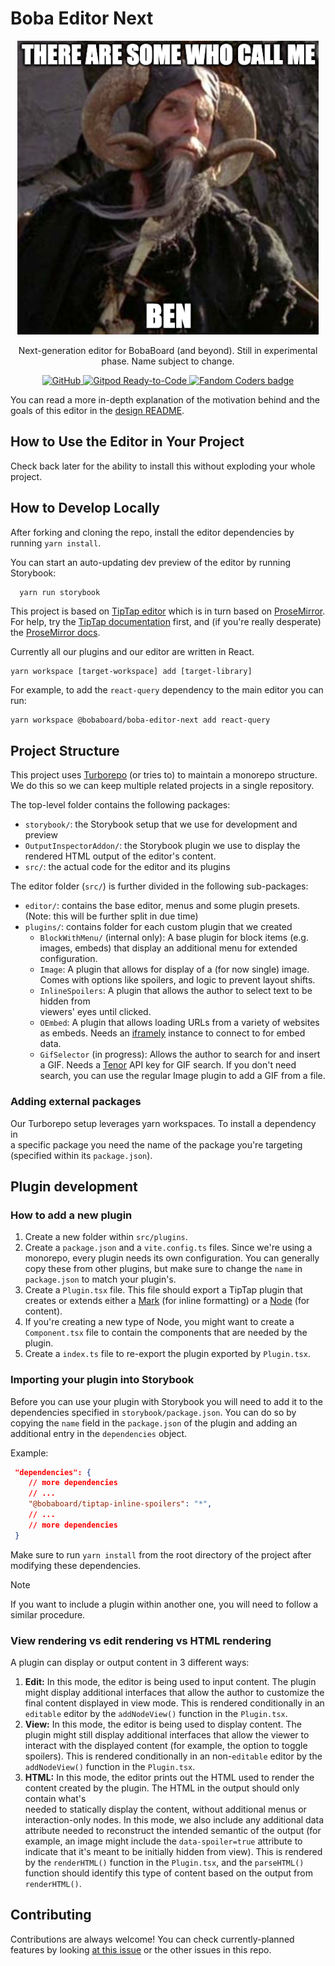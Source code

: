 # Boba Editor Next

<div align="center">

![BEN meme](./BEN.png)

Next-generation editor for BobaBoard (and beyond). Still in experimental phase.
Name subject to change.

<!-- Add the <a> so IMGs will stay on the same line -->

<a href="#"> <img alt="GitHub"
    src="https://img.shields.io/github/license/essential-randomness/boba-editor-next"
/> </a> <a href="https://gitpod.io/from-referrer/"> <img
src="https://img.shields.io/badge/Gitpod-Ready--to--Code-blue?logo=gitpod"
    alt="Gitpod Ready-to-Code"/> </a> <a href="https://fancoders.com/"> <img
src="https://img.shields.io/badge/fandom-coders-ff69b4" alt="Fandom Coders
badge"/> </a>

</div>

You can read a more in-depth explanation of the motivation behind and the goals of this editor in the [design README](./DESIGN.md).

## How to Use the Editor in Your Project

Check back later for the ability to install this without exploding your whole
project.

## How to Develop Locally

After forking and cloning the repo, install the editor dependencies by running `yarn install`.

You can start an auto-updating dev preview of the editor by running Storybook:

```bash
  yarn run storybook
```

This project is based on [TipTap editor](https://tiptap.dev/) which is in turn
based on [ProseMirror](https://prosemirror.net/). For help, try the [TipTap
documentation](https://tiptap.dev/introduction) first, and (if you're really
desperate) the [ProseMirror docs](https://prosemirror.net/docs/guide/).

Currently all our plugins and our editor are written in React.

```
yarn workspace [target-workspace] add [target-library]
```

For example, to add the `react-query` dependency to the main editor you can run:

```
yarn workspace @bobaboard/boba-editor-next add react-query
```

## Project Structure

This project uses [Turborepo](https://turbo.build/repo) (or tries to) to
maintain a monorepo structure. We do this so we can keep multiple related
projects in a single repository.

The top-level folder contains the following packages:

- `storybook/`: the Storybook setup that we use for development and preview
- `OutputInspectorAddon/`: the Storybook plugin we use to display the rendered
  HTML output of the editor's content.
- `src/`: the actual code for the editor and its plugins

The editor folder (`src/`) is further divided in the following sub-packages:

- `editor/`: contains the base editor, menus and some plugin presets. (Note:
  this will be further split in due time)
- `plugins/`: contains folder for each custom plugin that we created
  - `BlockWithMenu/` (internal only): A base plugin for block items (e.g.
    images, embeds) that display an additional menu for extended configuration.
  - `Image`: A plugin that allows for display of a (for now single) image. Comes
    with options like spoilers, and logic to prevent layout shifts.
  - `InlineSpoilers`: A plugin that allows the author to select text to be hidden from  
    viewers' eyes until clicked.
  - `OEmbed`: A plugin that allows loading URLs from a variety of websites as
    embeds. Needs an [iframely](https://github.com/itteco/iframely) instance to
    connect to for embed data.
  - `GifSelector` (in progress): Allows the author to search for and insert a
    GIF. Needs a [Tenor](https://developers.google.com/tenor/guides/quickstart)
    API key for GIF search. If you don't need search, you can use the regular
    Image plugin to add a GIF from a file.

### Adding external packages

Our Turborepo setup leverages yarn workspaces. To install a dependency in  
a specific package you need the name of the package you're targeting (specified
within its `package.json`).

## Plugin development

### How to add a new plugin

1. Create a new folder within `src/plugins`.
2. Create a `package.json` and a `vite.config.ts` files. Since we're using a
   monorepo, every plugin needs its own configuration. You can generally copy
   these from other plugins, but make sure to change the `name` in
   `package.json` to match your plugin's.
3. Create a `Plugin.tsx` file. This file should export a TipTap plugin that
   creates or extends either a [Mark](https://tiptap.dev/api/marks) (for inline
   formatting) or a [Node](https://tiptap.dev/api/nodes) (for content).
4. If you're creating a new type of Node, you might want to create a
   `Component.tsx` file to contain the components that are needed by the plugin.
5. Create a `index.ts` file to re-export the plugin exported by `Plugin.tsx`.

### Importing your plugin into Storybook

Before you can use your plugin with Storybook you will need to add it to the
dependencies specified in `storybook/package.json`. You can do so by copying the
`name` field in the `package.json` of the plugin and adding an additional entry
in the `dependencies` object.

Example:

```json
 "dependencies": {
    // more dependencies
    // ...
    "@bobaboard/tiptap-inline-spoilers": "*",
    // ...
    // more dependencies
 }

```

Make sure to run `yarn install` from the root directory of the project after
modifying these dependencies.

> [!NOTE]
> If you want to include a plugin within another one, you will need to
> follow a similar procedure.

### View rendering vs edit rendering vs HTML rendering

A plugin can display or output content in 3 different ways:

1. **Edit:** In this mode, the editor is being used to input content. The plugin
   might display additional interfaces that allow the author to customize the
   final content displayed in view mode. This is rendered conditionally in an
   `editable` editor by the `addNodeView()` function in the `Plugin.tsx`.
2. **View:** In this mode, the editor is being used to display content. The
   plugin might still display additional interfaces that allow the viewer to
   interact with the displayed content (for example, the option to toggle
   spoilers). This is rendered conditionally in an non-`editable` editor by the
   `addNodeView()` function in the `Plugin.tsx`.
3. **HTML:** In this mode, the editor prints out the HTML used to render the
   content created by the plugin. The HTML in the output should only contain what's  
   needed to statically display the content, without additional menus or
   interaction-only nodes. In this mode, we also include any additional data
   attribute needed to reconstruct the intended semantic of the output (for
   example, an image might include the `data-spoiler=true` attribute to indicate
   that it's meant to be initially hidden from view). This is rendered by the
   `renderHTML()` function in the `Plugin.tsx`, and the `parseHTML()` function
   should identify this type of content based on the output from `renderHTML()`.

## Contributing

Contributions are always welcome! You can check currently-planned features by
looking [at this
issue](https://github.com/essential-randomness/boba-editor-next/issues/1) or the
other issues in this repo.
